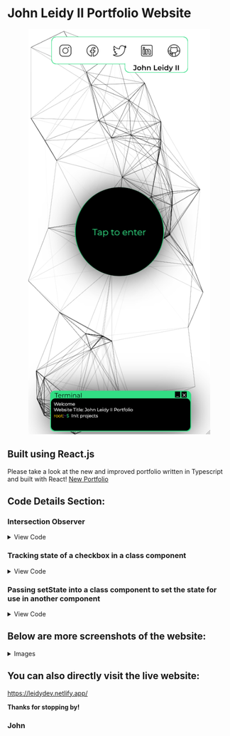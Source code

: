 # John Leidy II Portfolio Website

<p align="center">
    <img width="410" height="910" src="https://github.com/j-leidy/MyPortfolio/blob/main/public/LandingScreenshot.png">
</p>

## Built using React.js

Please take a look at the new and improved portfolio written in Typescript and built with React!
<a href="https://github.com/j-leidy/NewPortfolio">New Portfolio</a>

## Code Details Section:

### Intersection Observer

<details>

<summary>View Code</summary>

#### JS File inside of your function component

```Javascript
const AboutTitleRef = useRef();
const [TitleVisible, setTitleVisible] = useState();

useEffect(()=>{
    const observer = new IntersectionObserver(([entry])=>{
        setTitleVisible(entry.isIntersecting)
        console.log(TitleVisible)
    });
    observer.observe(AboutTitleRef.current)
},[AboutTitleRef,TitleVisible]);

return(
    <AboutTitle ref={AboutTitleRef} inView = {TitleVisible}>
        About
    </AboutTitle>
)
```

#### Styled Component for Title

```Javascript
export const AboutTitle = styled.div`
    transition: 3s all ease;
    opacity: ${(props) => (props.inView ? "1" : "0")};
`;

```

</details>

### Tracking state of a checkbox in a class component

<details>

<summary>View Code</summary>

#### JS File inside of your class component

```Javascript
constructor(){
    super()
    this.state = {
        checked : false
    }

    this.checkRef = React.createRef();
    this.handleCheckbox = this.handleCheckbox.bind(this);
}


handleCheckbox(event){
    if(event === true){
        //this is if the checkbox is checked
        this.setState({
            checked : event
        },() => {})
    }
    if(event === false){
        //this is if the checkbox is not checked
        this.setState({
            checked : event
        },() => {})
    }
};

render(){return(
    <Checkbox
    ref = {this.checkRef}
    onChange = {(e) => this.handleCheckbox(e.target.checked)}
    />
)}
```

</details>

### Passing setState into a class component to set the state for use in another component

<details>

<summary>View Code</summary>

```
function App() {
  const [lightordark, setLightOrDark] = React.useState(false)
  return (
    <div className='remove_scroll'>
      <ParticlesComponent active = {lightordark}/>
      <MainPage setLightOrDark = {setLightOrDark}/>
    </div>

  );

};
```

</details>

## Below are more screenshots of the website:

<details>

<summary> Images </summary>

### Landing / Hero Section

![alt text](https://github.com/j-leidy/MyPortfolio/blob/main/src/Images/ScreenShotPortfolio.png)

### About Me

![alt text](https://github.com/j-leidy/MyPortfolio/blob/main/src/Images/ScreenShotAboutMe.png)

### Projects

![alt text](https://github.com/j-leidy/MyPortfolio/blob/main/src/Images/ScreenShotProjects.png)

### Degrees

![alt text](https://github.com/j-leidy/MyPortfolio/blob/main/src/Images/ScreenShotDegrees.png)

### Experience / Footer

![alt text](https://github.com/j-leidy/MyPortfolio/blob/main/src/Images/ScreenShotExperienceFooter.png)

</details>

## You can also directly visit the live website:

https://leidydev.netlify.app/

**Thanks for stopping by!**

### John

